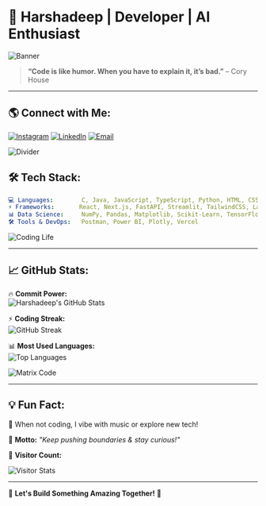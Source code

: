 # 🚀 Harshadeep | Developer | AI Enthusiast

![Banner](https://media.giphy.com/media/xT9IgzoKnwFNmISR8I/giphy.gif)

> **“Code is like humor. When you have to explain it, it’s bad.”** – Cory House

---

## 🌎 Connect with Me:
[![Instagram](https://img.shields.io/badge/Instagram-%23E4405F.svg?style=for-the-badge&logo=Instagram&logoColor=white)](https://instagram.com/k.harsha.10)
[![LinkedIn](https://img.shields.io/badge/LinkedIn-%230077B5.svg?style=for-the-badge&logo=linkedin&logoColor=white)](https://www.linkedin.com/in/harshadeep-chowdary-kommareddi-353027276/)
[![Email](https://img.shields.io/badge/Email-D14836?style=for-the-badge&logo=gmail&logoColor=white)](mailto:harshadeep107@gmail.com)

![Divider](https://media.giphy.com/media/l2JehQ2GitHGdVG9y/giphy.gif)

## 🛠️ Tech Stack:
```yaml
💻 Languages:        C, Java, JavaScript, TypeScript, Python, HTML, CSS
⚡ Frameworks:       React, Next.js, FastAPI, Streamlit, TailwindCSS, LangGraph
📊 Data Science:     NumPy, Pandas, Matplotlib, Scikit-Learn, TensorFlow, Keras, PyTorch, SciPy
🛠️ Tools & DevOps:   Postman, Power BI, Plotly, Vercel
```

![Coding Life](https://media.giphy.com/media/qgQUggAC3Pfv687qPC/giphy.gif)

---

## 📈 GitHub Stats:

🔥 **Commit Power:**  
![Harshadeep's GitHub Stats](https://github-readme-stats.vercel.app/api?username=harsha107&theme=tokyonight&hide_border=false&include_all_commits=false&count_private=false)

⚡ **Coding Streak:**  
![GitHub Streak](https://streak-stats.demolab.com?user=harsha107&theme=tokyonight&hide_border=false)

📊 **Most Used Languages:**  
![Top Languages](https://github-readme-stats.vercel.app/api/top-langs/?username=harsha107&theme=tokyonight&hide_border=false&include_all_commits=false&count_private=false&layout=compact)

![Matrix Code](https://upload.wikimedia.org/wikipedia/commons/c/cc/Digital_rain_animation_medium_letters_shine.gif)

---

## 💡 Fun Fact:
🎵 When not coding, I vibe with music or explore new tech!

📌 **Motto:** _"Keep pushing boundaries & stay curious!"_

👀 **Visitor Count:**  

<img alt="Visitor Stats" 
            src="https://widgetbite.com/stats/<Harsha107>"/>

---

💬 **Let's Build Something Amazing Together!** 🚀
